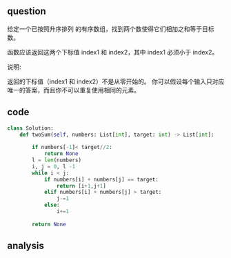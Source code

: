 ## question
给定一个已按照升序排列 的有序数组，找到两个数使得它们相加之和等于目标数。

函数应该返回这两个下标值 index1 和 index2，其中 index1 必须小于 index2。

说明:

返回的下标值（index1 和 index2）不是从零开始的。
你可以假设每个输入只对应唯一的答案，而且你不可以重复使用相同的元素。

## code
```python
class Solution:
    def twoSum(self, numbers: List[int], target: int) -> List[int]:
        
        if numbers[-1]< target//2:
            return None
        l = len(numbers)
        i, j = 0, l -1
        while i < j:
            if numbers[i] + numbers[j] == target:
                return [i+1,j+1]
            elif numbers[i] + numbers[j] > target:
                j-=1
            else:
                i+=1
        
        return None
```


## analysis

